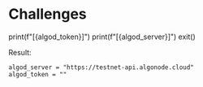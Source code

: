 # Challenges


print(f"[{algod_token}]")
print(f"[{algod_server}]")
exit()

Result:

    algod_server = "https://testnet-api.algonode.cloud"
    algod_token = ""
